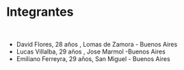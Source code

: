 # Integrantes
<br>

* David Flores, 28 años , Lomas de Zamora - Buenos Aires
* Lucas Villalba, 29 años , Jose Marmol -Buenos Aires 
* Emiliano Ferreyra, 29 años, San Miguel - Buenos Aires